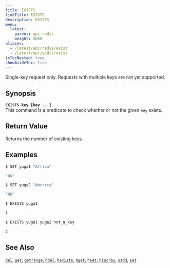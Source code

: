 ```yaml
---
title: EXISTS
linkTitle: EXISTS
description: EXISTS
menu:
  latest:
    parent: api-redis
    weight: 2060
aliases:
  - /latest/api/redis/exist
  - /latest/api/yedis/exist
isTocNested: true
showAsideToc: true
---
```

Single-key request only. Requests with multiple keys are not yet supported.

## Synopsis
<b>`EXISTS key [key ...]`</b><br>
This command is a predicate to check whether or not the given `key` exists.

## Return Value
Returns the number of existing keys.

## Examples
```{.sh .copy .separator-dollar}
$ SET yuga1 "Africa"
```
```sh
"OK"
```
```{.sh .copy .separator-dollar}
$ SET yuga2 "America"
```
```sh
"OK"
```
```{.sh .copy .separator-dollar}
$ EXISTS yuga1
```
```sh
1
```
```{.sh .copy .separator-dollar}
$ EXISTS yuga1 yuga2 not_a_key
```
```sh
2
```

## See Also
[`del`](../del/), [`get`](../get/), [`getrange`](../getrange/), [`hdel`](../hdel/), [`hexists`](../hexists/), [`hget`](../hget/), [`hset`](../hset/), [`hincrby`](../hincrby/), [`sadd`](../sadd/), [`set`](../set/)
